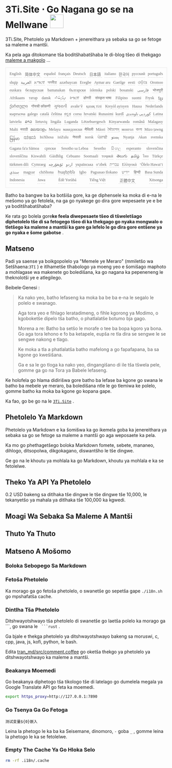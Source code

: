 <h1 style="justify-content:space-between">3Ti.Site ⋅ Go Nagana go se na Mellwane <img src="//i-01.eu.org/3Ti/logo.svg" style="user-select:none;margin-top:-1px;width:42px"></h1>

3Ti.Site, Phetolelo ya Markdown + jenereithara ya sebaka sa go se fetoge sa maleme a mantši.

Ka pela aga ditokomane tša boditšhabatšhaba le di-blog tšeo di thekgago [maleme a makgolo](https://github.com/i18n-site/node/blob/main/lang/src/index.js) ...

<pre class="langli" style="display:flex;flex-wrap:wrap;background:transparent;border:1px solid #eee;font-size:12px;box-shadow:0 0 3px inset #eee;padding:12px 5px 4px 12px;justify-content:space-between;"><style>pre.langli i{font-weight:300;font-family:s;margin-right:7px;margin-bottom:8px;font-style:normal;color:#666;border-bottom:1px dashed #ccc;}</style><i>English</i><i> 简体中文 </i><i>español</i><i>français</i><i>Deutsch</i><i> 日本語 </i><i>italiano</i><i>한국어</i><i>русский</i><i>português</i><i>shqip</i><i>‫العربية‬</i><i>አማርኛ</i><i>অসমীয়া</i><i>azərbaycan</i><i>Eʋegbe</i><i>Aymar aru</i><i>Gaeilge</i><i>eesti</i><i>ଓଡ଼ିଆ</i><i>Oromoo</i><i>euskara</i><i>беларуская</i><i>bamanakan</i><i>български</i><i>íslenska</i><i>polski</i><i>bosanski</i><i>‫فارسی‬</i><i>भोजपुरी</i><i>Afrikaans</i><i>татар</i><i>dansk</i><i>‫ދިވެހިބަސް‬</i><i>ትግርኛ</i><i>डोगरी</i><i>संस्कृत भाषा</i><i>Filipino</i><i>suomi</i><i>Frysk</i><i>ខ្មែរ</i><i>ქართული</i><i>गोंयची कोंकणी</i><i>ગુજરાતી</i><i>avañe’ẽ</i><i>қазақ тілі</i><i>Kreyòl ayisyen</i><i>Hausa</i><i>Nederlands</i><i>кыргызча</i><i>galego</i><i>català</i><i>čeština</i><i>ಕನ್ನಡ</i><i>corsu</i><i>hrvatski</i><i>Runasimi</i><i>kurdî</i><i>‫کوردیی ناوەندی‬</i><i>Latina</i><i>latviešu</i><i>ລາວ</i><i>lietuvių</i><i>lingála</i><i>Luganda</i><i>Lëtzebuergesch</i><i>Kinyarwanda</i><i>română</i><i>Malagasy</i><i>Malti</i><i>मराठी</i><i>മലയാളം</i><i>Melayu</i><i>македонски</i><i>मैथिली</i><i>Māori</i><i>মৈতৈলোন্</i><i>монгол</i><i>বাংলা</i><i>Mizo ṭawng</i><i>မြန်မာ</i><i>𞄀𞄄𞄰𞄩𞄍𞄜𞄰</i><i>IsiXhosa</i><i>isiZulu</i><i>नेपाली</i><i>norsk</i><i>ਪੰਜਾਬੀ</i><i>‫پښتو‬</i><i>Nyanja</i><i>Akan</i><i>svenska</i><i>Gagana fa'a Sāmoa</i><i>српски</i><i>Sesotho sa Leboa</i><i>Sesotho</i><i>සිංහල</i><i>esperanto</i><i>slovenčina</i><i>slovenščina</i><i>Kiswahili</i><i>Gàidhlig</i><i>Cebuano</i><i>Soomaali</i><i>тоҷикӣ</i><i>తెలుగు</i><i>தமிழ்</i><i>ไทย</i><i>Türkçe</i><i>türkmen dili</i><i>Cymraeg</i><i>‫ئۇيغۇرچە‬</i><i>‫اردو‬</i><i>українська</i><i>o‘zbek</i><i>‫עברית‬</i><i>Ελληνικά</i><i>ʻŌlelo Hawaiʻi</i><i>‫سنڌي‬</i><i>magyar</i><i>chiShona</i><i>հայերեն</i><i>Igbo</i><i>Pagsasao Ilokano</i><i>‫ייִדיש‬</i><i>हिन्दी</i><i>Basa Sunda</i><i>Indonesia</i><i>Jawa</i><i>Èdè Yorùbá</i><i>Tiếng Việt</i><i> 正體中文 </i><i>Xitsonga</i></pre>

Batho ba bangwe ba ka botšiša gore, ka ge diphensele ka moka di e-na le mešomo ya go fetolela, na ga go nyakege go dira gore wepesaete ye e be ya boditšhabatšhaba?

Ke rata go bolela gore**ke feela diwepesaete tšeo di tšweletšago diphetolelo tše di sa fetogego tšeo di ka thekgago go nyaka mongwalo o tletšego ka maleme a mantši ka gare ga lefelo le go dira gore entšene ya go nyaka e šome gabotse** .

## Matseno

Padi ya saense ya boikgopolelo ya &quot;Memele ye Meraro&quot; (mmiletšo wa Setšhaena:`3Tǐ` ) e itlhametše tlhabologo ya moeng yeo e šomišago maphoto a mohlagase wa makenete go boledišana, ka go nagana ka pepeneneng le theknolotši ye e atlegilego.

Beibele·Genesi :

> Ka nako yeo, batho lefaseng ka moka ba be ba e-na le segalo le polelo e swanago.
>
> Aga tora yeo e fihlago leratadimeng, o fihle kgorong ya Modimo, o kgoboketše dipelo tša batho, o phatlalatše botumo bja gago.
>
> Morena a re: Batho ba setšo le morafe o tee ba bopa kgoro ya bona. Go aga tora lehono e fo ba ketapele, eupša re tla dira se sengwe le se sengwe nakong e tlago.
>
> Ke moka a tla a phatlalatša batho mafelong a go fapafapana, ba sa kgone go kwešišana.
>
> Ga e sa le go tloga ka nako yeo, dingangišano di ile tša tšwela pele, gomme ga go na Tora ya Babele lefaseng.

Ke holofela go hlama didirišwa gore batho ba lefase ba kgone go swana le batho ba mebele ye meraro, ba boledišana ntle le go tlemiwa ke polelo, gomme batho ka moka ba kgone go kopana gape.

Ka fao, go be go na le [`3Ti.Site`](//3Ti.Site) .

## Phetolelo Ya Markdown

Phetolelo ya Markdown e ka šomišwa ka go ikemela goba ka jenereithara ya sebaka sa go se fetoge sa maleme a mantši go aga weposaete ka pela.

Ka mo go phethagetšego boloka Markdown fomete, sebete, mananeo, dihlogo, ditsopolwa, dikgokagano, diswantšho le tše dingwe.

Ge go na le khoutu ya mohlala ka go Markdown, khoutu ya mohlala e ka se fetolelwe.

## Theko Ya API Ya Phetolelo

0.2 USD bakeng sa ditlhaka tše dingwe le tše dingwe tše 10,000, le tekanyetšo ya mahala ya ditlhaka tše 100,000 ka kgwedi.

## Moagi Wa Sebaka Sa Maleme A Mantši

## Thuto Ya Thuto

## Matseno A Mošomo

### Boloka Sebopego Sa Markdown

### Fetoša Phetolelo

Ka morago ga go fetoša phetolelo, o swanetše go sepetša gape `./i18n.sh` go mpshafatša cache.

### Dintlha Tša Phetolelo

Ditshwayotshwayo tša phetolelo di swanetše go laetša polelo ka morago ga \```, go swana le ` ```rust` .

Ga bjale e thekga phetolelo ya ditshwayotshwayo bakeng sa moruswi, c, cpp, java, js, kofi, python, le bash.

Edita [tran_md/src/comment.coffee](https://github.com/i18n-site/node/blob/main/tran_md/src/comment.coffee) go oketša thekgo ya phetolelo ya ditshwayotshwayo ka maleme a mantši.

### Beakanya Moemedi

Go beakanya diphetogo tša tikologo tše di latelago go dumelela megala ya Google Translate API go feta ka moemedi.

```bash
export https_proxy=http://127.0.0.1:7890
```

### Go Tsenya Ga Go Fetoga

```
测试变量${0}嵌入
```

Leina la phetogo le ka ba ka Seisemane, dinomoro, `-` goba `_` , gomme leina la phetogo le ka se fetolelwe.

### Empty The Cache Ya Go Hloka Selo

```bash
rm -rf .i18n/.cache
```
